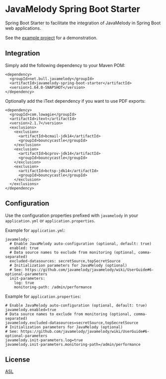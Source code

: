 # JavaMelody Spring Boot Starter

Spring Boot Starter to facilitate the integration of JavaMelody in Spring Boot web applications.

See the [example project](https://github.com/javamelody/javamelody/tree/master/javamelody-for-spring-boot) for a demonstration.

## Integration

Simply add the following dependency to your Maven POM:

    <dependency>
      <groupId>net.bull.javamelody</groupId>
      <artifactId>javamelody-spring-boot-starter</artifactId>
      <version>1.64.0-SNAPSHOT</version>
    </dependency>

Optionally add the iText dependency if you want to use PDF exports:

    <dependency>
      <groupId>com.lowagie</groupId>
      <artifactId>itext</artifactId>
      <version>2.1.7</version>
      <exclusions>
        <exclusion>
          <artifactId>bcmail-jdk14</artifactId>
          <groupId>bouncycastle</groupId>
        </exclusion>
        <exclusion>
          <artifactId>bcprov-jdk14</artifactId>
          <groupId>bouncycastle</groupId>
        </exclusion>
        <exclusion>
          <artifactId>bctsp-jdk14</artifactId>
          <groupId>bouncycastle</groupId>
        </exclusion>
      </exclusions>
    </dependency>

## Configuration

Use the configuration properties prefixed with `javamelody` in your `application.yml` or `application.properties`.

Example for `application.yml`:

    javamelody:
      # Enable JavaMelody auto-configuration (optional, default: true)
      enabled: true
      # Data source names to exclude from monitoring (optional, comma-separated)
      excluded-datasources: secretSource,topSecretSource
      # Initialization parameters for JavaMelody (optional)
      # See: https://github.com/javamelody/javamelody/wiki/UserGuide#6-optional-parameters
      init-parameters:
        log: true
        monitoring-path: /admin/performance

Example for `application.properties`:

    # Enable JavaMelody auto-configuration (optional, default: true)
    javamelody.enabled=true
    # Data source names to exclude from monitoring (optional, comma-separated)
    javamelody.excluded-datasources=secretSource,topSecretSource
    # Initialization parameters for JavaMelody (optional)
    # See: https://github.com/javamelody/javamelody/wiki/UserGuide#6-optional-parameters
    javamelody.init-parameters.log=true
    javamelody.init-parameters.monitoring-path=/admin/performance

## License

[ASL](http://www.apache.org/licenses/LICENSE-2.0)
